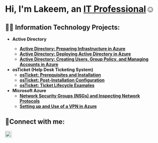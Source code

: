 <h1>Hi, I'm Lakeem, an <a href="https://linkedin.com/in/lakeem-jackson-07b6b29a">IT Professional</a>☺</h1>

<h2>👨‍💻 Information Technology Projects:</h2>

- <b>Active Directory<b/>
  - [Active Directory: Preparing Infrastructure in Azure](https://github.com/Lakejack/-pre-infrastructure)
  - [Active Directory: Deploying Active Directory in Azure](https://github.com/Lakejack/deploy-acitve-directory)
  - [Active Directory: Creating Users, Group Policy, and Managing Accounts in Azure](https://github.com/Lakejack/creating-managing)
- <b>osTicket (Help Desk Ticketing System)</b>
  - [osTicket: Prerequisites and Installation](https://github.com/Lakejack/osticket-prereqs)
  - [osTicket: Post-Installation Configuration](https://github.com/Lakejack/post-install-config)
  - [osTicket: Ticket Lifecycle Examples](https://github.com/Lakejack/ticket-lifecycle)
- <b>Microsoft Azure</b>
  - [Network Security Groups (NSGs) and Inspecting Network Protocols](https://github.com/Lakejack/azure-network-protocols)
  - [Setting up and Use of a VPN in Azure](https://github.com/Lakejack/azure-vpn)
<h2>🤳Connect with me:</h2>


[<img align="left" alt="Josh | LinkedIn" width="22px" src="https://cdn.jsdelivr.net/npm/simple-icons@v3/icons/linkedin.svg" />][linkedin]

[linkedin]: https://linkedin.com/in/lakeem-jackson-07b6b29a

